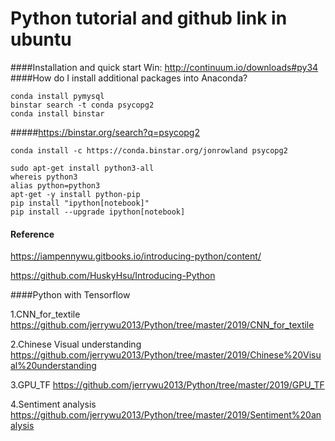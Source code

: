 Python tutorial and github link in ubuntu
==========
####Installation and quick start
Win: http://continuum.io/downloads#py34
####How do I install additional packages into Anaconda?
```
conda install pymysql
binstar search -t conda psycopg2
conda install binstar
````
#####https://binstar.org/search?q=psycopg2
```
conda install -c https://conda.binstar.org/jonrowland psycopg2
```
```
sudo apt-get install python3-all
whereis python3
alias python=python3
apt-get -y install python-pip
pip install "ipython[notebook]"
pip install --upgrade ipython[notebook]

```

#### Reference
https://iampennywu.gitbooks.io/introducing-python/content/

https://github.com/HuskyHsu/Introducing-Python

####Python with Tensorflow

1.CNN_for_textile <https://github.com/jerrywu2013/Python/tree/master/2019/CNN_for_textile>

2.Chinese Visual understanding <https://github.com/jerrywu2013/Python/tree/master/2019/Chinese%20Visual%20understanding>

3.GPU_TF <https://github.com/jerrywu2013/Python/tree/master/2019/GPU_TF>

4.Sentiment analysis <https://github.com/jerrywu2013/Python/tree/master/2019/Sentiment%20analysis>

